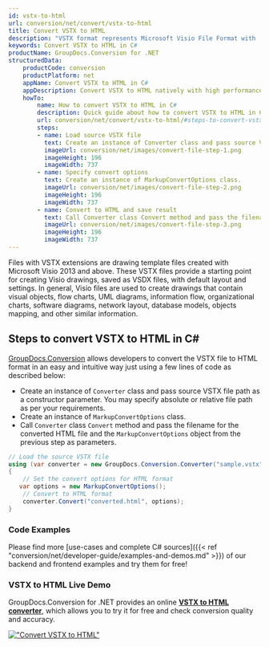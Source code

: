 ```yaml
---
id: vstx-to-html
url: conversion/net/convert/vstx-to-html
title: Convert VSTX to HTML
description: "VSTX format represents Microsoft Visio File Format with .vstx extension. Learn how to convert VSTX to HTML file programmatically in C# language using GroupDocs.Conversion for .NET library."
keywords: Convert VSTX to HTML in C#
productName: GroupDocs.Conversion for .NET
structuredData:
    productCode: conversion
    productPlatform: net
    appName: Convert VSTX to HTML in C#
    appDescription: Convert VSTX to HTML natively with high performance using C# language and server side GroupDocs.Conversion for .NET APIs, without the use of any software like Microsoft or Open Office.
    howTo:
        name: How to convert VSTX to HTML in C# 
        description: Quick guide about how to convert VSTX to HTML in C# with high performance and accuracy.
        url: conversion/net/convert/vstx-to-html/#steps-to-convert-vstx-to-html-in-c
        steps:
        - name: Load source VSTX file 
          text: Create an instance of Converter class and pass source VSTX file path as a constructor parameter. You may specify absolute or relative file path as per your requirements. 
          imageUrl: conversion/net/images/convert-file-step-1.png
          imageHeight: 196
          imageWidth: 737
        - name: Specify convert options 
          text: Create an instance of MarkupConvertOptions class.
          imageUrl: conversion/net/images/convert-file-step-2.png
          imageHeight: 196
          imageWidth: 737
        - name: Convert to HTML and save result 
          text: Call Converter class Convert method and pass the filename for the converted HTML file and the MarkupConvertOptions object from the previous step as parameters.
          imageUrl: conversion/net/images/convert-file-step-3.png
          imageHeight: 196
          imageWidth: 737
---
```


Files with VSTX extensions are drawing template files created with Microsoft Visio 2013 and above. These VSTX files provide a starting point for creating Visio drawings, saved as VSDX files, with default layout and settings. In general, Visio files are used to create drawings that contain visual objects, flow charts, UML diagrams, information flow, organizational charts, software diagrams, network layout, database models, objects mapping, and other similar information.

## Steps to convert VSTX to HTML in C#

[GroupDocs.Conversion](https://products.groupdocs.com/conversion/net) allows developers to convert the VSTX file to HTML format in an easy and intuitive way just using a few lines of code as described below:

* Create an instance of `Converter` class and pass source VSTX file path as a constructor parameter. You may specify absolute or relative file path as per your requirements. 
* Create an instance of `MarkupConvertOptions` class.
* Call `Converter` class `Convert` method and pass the filename for the converted HTML file and the `MarkupConvertOptions` object from the previous step as parameters.

```csharp
// Load the source VSTX file
using (var converter = new GroupDocs.Conversion.Converter("sample.vstx"))
{
    // Set the convert options for HTML format
   var options = new MarkupConvertOptions();
    // Convert to HTML format
    converter.Convert("converted.html", options);
}
```

### Code Examples

Please find more [use-cases and complete C# sources]({{< ref "conversion/net/developer-guide/examples-and-demos.md" >}}) of our backend and frontend examples and try them for free!

### VSTX to HTML Live Demo

GroupDocs.Conversion for .NET provides an online [**VSTX to HTML converter**](https://products.groupdocs.app/conversion/vstx-to-html), which allows you to try it for free and check conversion quality and accuracy.

[!["Convert VSTX to HTML"](conversion/net/images/convert-to-html/convert-vstx-to-html.png)](https://products.groupdocs.app/conversion/vstx-to-html)